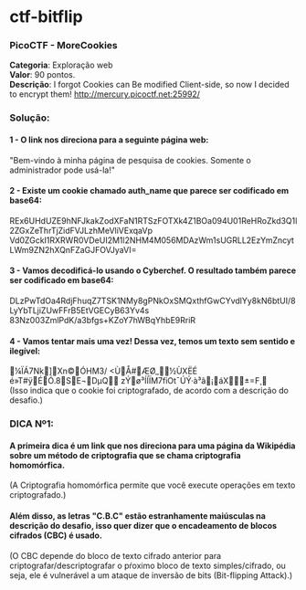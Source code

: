 # ctf-bitflip
### PicoCTF - MoreCookies

**Categoria**: Exploração web <br>
**Valor**: 90 pontos. <br>
**Descrição**: I forgot Cookies can Be modified Client-side, so now I decided to encrypt them! http://mercury.picoctf.net:25992/ <br>

###  Solução:

  #### 1 - O link nos direciona para a seguinte página web:
<p>"Bem-vindo à minha página de pesquisa de cookies. Somente o administrador pode usá-la!"</p>

  #### 2 - Existe um cookie chamado auth_name que parece ser codificado em base64:
<p> REx6UHdUZE9hNFJkakZodXFaN1RTSzFOTXk4Z1BOa094U01ReHRoZkd3Q1l2ZGxZeThrTjZidFVJLzhMeVliVExqaVp
Vd0ZGckI1RXRWR0VDeUI2M1l2NHM4M056MDAzWm1sUGRLL2EzYmZncytLWm9ZN2hXQnFZaGJFOVJyaVI=</p>

 #### 3 - Vamos decodificá-lo usando o Cyberchef. O resultado também parece ser codificado em base64:
 <p>DLzPwTdOa4RdjFhuqZ7TSK1NMy8gPNkOxSMQxthfGwCYvdlYy8kN6btUI/8LyYbTLjiZUwFFrB5EtVGECyB63Yv4s
83Nz003ZmlPdK/a3bfgs+KZoY7hWBqYhbE9RriR</p>

 #### 4 - Vamos tentar mais uma vez! Dessa vez, temos um texto sem sentido e ilegível:
 <p>¼ÏÁ7Nk]Xn©ÓH­M3/ <ÙÅ#ÆØ_½ÙXËÉ é»T#ÿÉÓ.8SE¬DµQ zÝø³ÍÍÏM7fiOt¯ÚÝ·à³â¡áX±=F¸
                                          <br>
 (Isso indica que o cookie foi criptografado, de acordo com a descrição do desafio.)</p>
 
 ### DICA Nº1:
 #### A primeira dica é um link que nos direciona para uma página da Wikipédia sobre um método de criptografia que se chama criptografia homomórfica.
 <p>(A Criptografia homomórfica permite que você execute operações em texto criptografado.)</p>
 
 #### Além disso, as letras "C.B.C" estão estranhamente maiúsculas na descrição do desafio, isso quer dizer que o encadeamento de blocos cifrados (CBC) é usado.
 
 <p> (O CBC depende do bloco de texto cifrado anterior para criptografar/descriptografar o pŕoximo bloco de texto simples/cifrado, ou seja, ele é vulnerável a um ataque de inversão de bits (Bit-flipping Attack).) </p>
 

